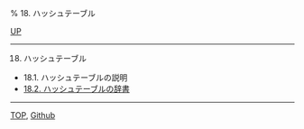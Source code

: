 % 18. ハッシュテーブル

[UP](index.html)  

---

18. ハッシュテーブル

- 18.1. ハッシュテーブルの説明
- [18.2. ハッシュテーブルの辞書](18.2.html)

---
[TOP](index.html),  [Github](https://github.com/nptcl/npt-japanese)

